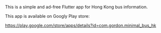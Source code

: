 This is a simple and ad-free Flutter app for Hong Kong bus information.

This app is available on Googly Play store:

https://play.google.com/store/apps/details?id=com.gordon.minimal_bus_hk
